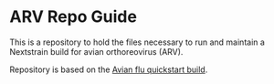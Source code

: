 # ARV Repo Guide

This is a repository to hold the files necessary to 
run and maintain a Nextstrain build for avian orthoreovirus (ARV). 

Repository is based on the [Avian flu quickstart build](https://github.com/nextstrain/avian-flu/tree/master/quickstart-build).


